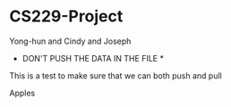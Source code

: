 # CS229-Project
Yong-hun and Cindy and Joseph

* DON'T PUSH THE DATA IN THE FILE *

This is a test to make sure that we can both push and pull

Apples
